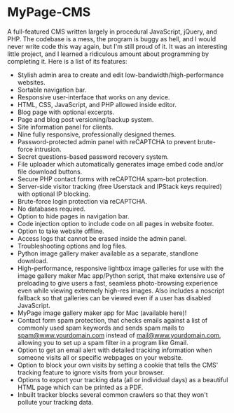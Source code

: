 # MyPage-CMS
A full-featured CMS written largely in procedural JavaScript, jQuery, and PHP. The codebase is a mess, the program is buggy as hell, and I would never write code this way again, but I'm still proud of it. It was an interesting little project, and I learned a ridiculous amount about programming by completing it. Here is a list of its features:
 
* Stylish admin area to create and edit low-bandwidth/high-performance websites.
* Sortable navigation bar.
* Responsive user-interface that works on any device.
* HTML, CSS, JavaScript, and PHP allowed inside editor.
* Blog page with optional excerpts.
* Page and blog post versioning/backup system.
* Site information panel for clients.
* Nine fully responsive, professionally designed themes.
* Password-protected admin panel with reCAPTCHA to prevent brute-force intrusion.
* Secret questions-based password recovery system.
* File uploader which automatically generates image embed code and/or file download buttons.
* Secure PHP contact forms with reCAPTCHA spam-bot protection.
* Server-side visitor tracking (free Userstack and IPStack keys required) with optional IP blocking.
* Brute-force login protection via reCAPTCHA.
* No databases required.
* Option to hide pages in navigation bar.
* Code injection option to include code on all pages in website footer.
* Option to take website offline.
* Access logs that cannot be erased inside the admin panel.
* Troubleshooting options and log files.
* Python image gallery maker available as a separate, standlone download.
* High-performance, responsive lightbox image galleries for use with the image gallery maker Mac app/Python script, that make extensive use of preloading to give users a fast, seamless photo-browsing experience even while viewing extremely high-res images. Also includes a noscript fallback so that galleries can be viewed even if a user has disabled JavaScript.
* MyPage image gallery maker app for Mac (available here)!
* Contact form spam protection, that checks emails against a list of commonly used spam keywords and sends spam mails to spam@www.yourdomain.com instead of mail@www.yourdomain.com, allowing you to set up a spam filter in a program like Gmail.
* Option to get an email alert with detailed tracking information when someone visits all or specific webpages on your website.
* Option to block your own visits by setting a cookie that tells the CMS' tracking feature to ignore visits from your browser.
* Options to export your tracking data (all or individual days) as a beautiful HTML page which can be printed as a PDF.
* Inbuilt tracker blocks several common crawlers so that they won't pollute your tracking data.

